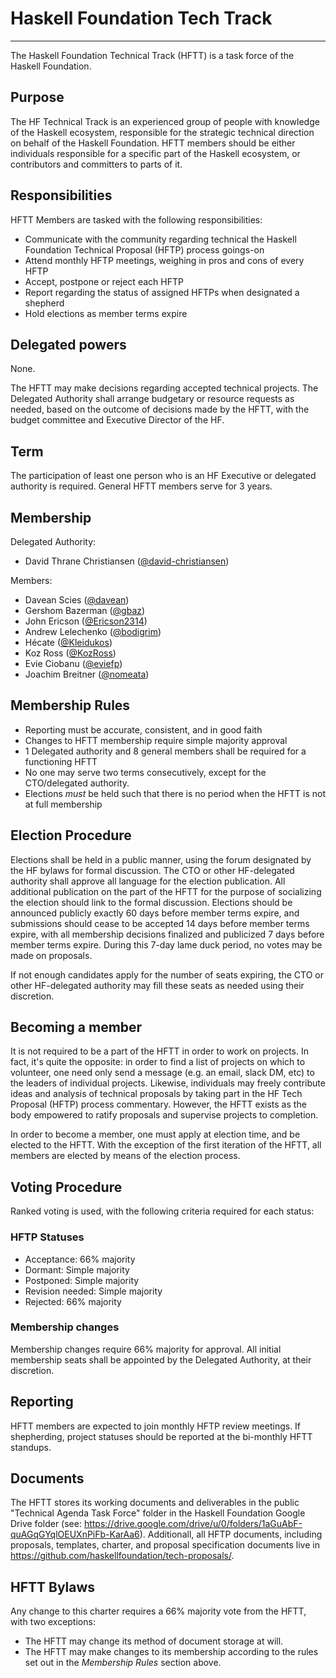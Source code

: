 # Haskell Foundation Tech Track

---

The Haskell Foundation Technical Track (HFTT) is a task force of the Haskell Foundation.

## Purpose

The HF Technical Track is an experienced group of people with knowledge of the Haskell ecosystem, responsible for the strategic technical direction on behalf of the Haskell Foundation. HFTT members should be either individuals responsible for a specific part of the Haskell ecosystem, or contributors and committers to parts of it.


## Responsibilities

HFTT Members are tasked with the following responsibilities:

- Communicate with the community regarding technical the Haskell Foundation Technical Proposal (HFTP) process goings-on
- Attend monthly HFTP meetings, weighing in pros and cons of every HFTP
- Accept, postpone or reject each HFTP
- Report regarding the status of assigned HFTPs when designated a shepherd
- Hold elections as member terms expire

## Delegated powers

None.

The HFTT may make decisions regarding accepted technical projects. The Delegated Authority shall arrange budgetary or resource requests as needed, based on the outcome of decisions made by the HFTT, with the budget committee and Executive Director of the HF.


## Term

The participation of least one person who is an HF Executive or delegated authority is required. General HFTT members serve for 3 years.

## Membership

Delegated Authority:

- David Thrane Christiansen ([@david-christiansen](https://github.com/david-christiansen))

Members:

- Davean Scies ([@davean](https://github.com/davean))
- Gershom Bazerman ([@gbaz](https://github.com/gbaz))
- John Ericson ([@Ericson2314](https://github.com/Ericson2314))
- Andrew Lelechenko ([@bodigrim](https://github.com/Bodigrim))
- Hécate ([@Kleidukos](https://github.com/Kleidukos))
- Koz Ross ([@KozRoss](https://github.com/kozross))
- Evie Ciobanu ([@eviefp](https://github.com/eviefp))
- Joachim Breitner ([@nomeata](https://github.com/nomeata/))

## Membership Rules

- Reporting must be accurate, consistent, and in good faith
- Changes to HFTT membership require simple majority approval
- 1 Delegated authority and 8 general members shall be required for a functioning HFTT
- No one may serve two terms consecutively, except for the CTO/delegated authority.
- Elections *must* be held such that there is no period when the HFTT is not at full membership

## Election Procedure

Elections shall be held in a public manner, using the forum designated by the HF bylaws for formal discussion. The CTO or other HF-delegated authority shall approve all language for the election publication. All additional publication on the part of the HFTT for the purpose of socializing the election should link to the formal discussion. Elections should be announced publicly exactly 60 days before member terms expire, and submissions should cease to be accepted 14 days before member terms expire, with all membership decisions finalized and publicized 7 days before member terms expire. During this 7-day lame duck period, no votes may be made on proposals.

If not enough candidates apply for the number of seats expiring, the CTO or other HF-delegated authority may fill these seats as needed using their discretion.

## Becoming a member

It is not required to be a part of the HFTT in order to work on projects. In fact, it's quite the opposite: in order to find a list of projects on which to volunteer, one need only send a message (e.g. an email, slack DM, etc) to the leaders of individual projects. Likewise, individuals may freely contribute ideas and analysis of technical proposals by taking part in the HF Tech Proposal (HFTP) process commentary. However, the HFTT exists as the body empowered to ratify proposals and supervise projects to completion.

In order to become a member, one must apply at election time, and be elected to the HFTT. With the exception of the first iteration of the HFTT, all members are elected by means of the election process.


## Voting Procedure

Ranked voting is used, with the following criteria required for each status:

### HFTP Statuses

- Acceptance: 66% majority
- Dormant: Simple majority
- Postponed: Simple majority
- Revision needed: Simple majority
- Rejected: 66% majority

### Membership changes

Membership changes require 66% majority for approval. All initial membership seats shall be appointed by the Delegated Authority, at their discretion.


## Reporting

HFTT members are expected to join monthly HFTP review meetings. If shepherding, project statuses should be reported at the bi-monthly HFTT standups.


## Documents

The HFTT stores its working documents and deliverables in the public "Technical Agenda Task Force" folder in the Haskell
Foundation Google Drive folder (see: https://drive.google.com/drive/u/0/folders/1aGuAbF-quAGqGYqlOEUXnPiFb-KarAa6). Additionall, all HFTP documents, including proposals, templates, charter, and proposal specification documents live in https://github.com/haskellfoundation/tech-proposals/.


## HFTT Bylaws

Any change to this charter requires a 66% majority vote from the HFTT, with two exceptions:

* The HFTT may change its method of document storage at will.
* The HFTT may make changes to its membership according to the rules set
  out in the *Membership Rules* section above.
